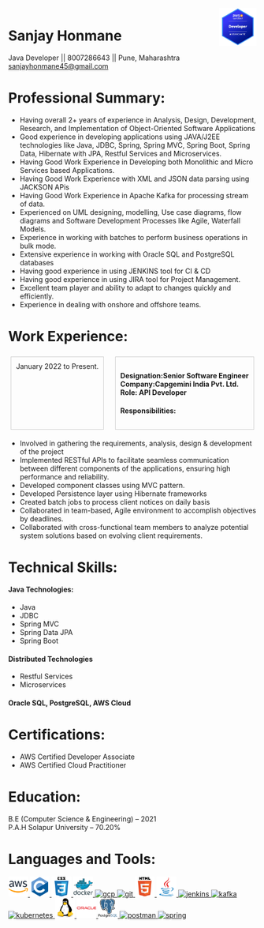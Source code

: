 <!--
### Hi there 👋


**sanjayhonmane45/sanjayhonmane45** is a ✨ _special_ ✨ repository because its `README.md` (this file) appears on your GitHub profile.

Here are some ideas to get you started:

- 🔭 I’m currently working on ...
- 🌱 I’m currently learning ...
- 👯 I’m looking to collaborate on ...
- 🤔 I’m looking for help with ...
- 💬 Ask me about ...
- 📫 How to reach me: ...
- 😄 Pronouns: ...
- ⚡ Fun fact: ...
-->
<img align="right" src="P01-31_09-08-51.jpg" alt="aws" width="15%">
<h1 align="left">Sanjay Honmane</h1>
Java Developer || 8007286643 || Pune, Maharashtra <br>
<a href = "mailto: sanjayhonmane45@gmail.com">sanjayhonmane45@gmail.com</a><br>

<h1 align="left">Professional Summary:</h1>

<ul>
	<li>Having overall 2+ years of experience in Analysis, Design, Development, Research, and Implementation of Object-Oriented Software Applications</li>
	<li>Good experience in developing applications using JAVA/J2EE technologies like Java, JDBC, Spring, Spring MVC, Spring Boot, Spring Data, Hibernate with JPA, Restful Services and Microservices.</li>
	<li>Having Good Work Experience in Developing both Monolithic and Micro Services based Applications.</li>
	<li>Having Good Work Experience with XML and JSON data parsing using JACKSON APis</li>
	<li>Having Good Work Experience in Apache Kafka for processing stream of data.</li>
	<li>Experienced on UML designing, modelling, Use case diagrams, flow diagrams and Software Development Processes like Agile, Waterfall Models.</li>
	<li>Experience in working with batches to perform business operations in bulk mode.</li>
	<li>Extensive experience in working with Oracle SQL and PostgreSQL databases</li>
	<li>Having good experience in using JENKINS tool for CI & CD</li>
	<li>Having good experience in using JIRA tool for Project Management.</li>
	<li>Excellent team player and ability to adapt to changes quickly and efficiently.</li>
	<li>Experience in dealing with onshore and offshore teams.</li>
</ul>

<h1 align="left">Work Experience:</h1>

<div style="display: flex; justify-content: space-between;">
<div align="right" style="border: 1px solid #ccc; padding: 10px; margin: 5px;">January 2022 to Present.</div>
  <div style="border: 1px solid #ccc; padding: 10px; margin: 5px;">
	<h4>Designation:Senior Software Engineer <br>
	    Company:Capgemini India Pvt. Ltd.<br>
		Role: API Developer</h4>
	<h4>Responsibilities:</h4>
  </div>
</div>
<ul>
	<li>Involved in gathering the requirements, analysis, design & development of the project</li>
	<li>Implemented RESTful APIs to facilitate seamless communication between different components of the applications, ensuring high performance and reliability.</li>
	<li>Developed component classes using MVC pattern.</li>
	<li>Developed Persistence layer using Hibernate frameworks</li>
	<li>Created batch jobs to process client notices on daily basis</li>
	<li>Collaborated in team-based, Agile environment to accomplish objectives by deadlines.</li>
	<li>Collaborated with cross-functional team members to analyze potential system solutions based on evolving client requirements.</li>
</ul>

<h1 align="left">Technical Skills:</h1>

<h4>Java Technologies:</h4>
<ul>
	<li>Java</li>
	<li>JDBC</li>
	<li>Spring MVC</li>
	<li>Spring Data JPA</li>
	<li>Spring Boot</li>
</ul>
<h4>Distributed Technologies</h4>
<ul>
	<li>Restful Services</li>
	<li>Microservices</li>
</ul>
<h4>Oracle SQL, PostgreSQL, AWS Cloud</h4>

<h1 align="left">Certifications:</h1>
<ul>
	<li>AWS Certified Developer Associate</li>
	<li>AWS Certified Cloud Practitioner</li>
</ul>

<h1 align="left">Education:</h1>

<p>B.E (Computer Science & Engineering) – 2021 <br>
P.A.H Solapur University – 70.20%</p>


<!-- <h3 align="left">Connect with me:</h3>
<p align="left">
<a href="https://linkedin.com/in/www.linkedin.com/in/sanjay-honmane-207479185" target="blank"><img align="center" src="https://raw.githubusercontent.com/rahuldkjain/github-profile-readme-generator/master/src/images/icons/Social/linked-in-alt.svg" alt="www.linkedin.com/in/sanjay-honmane-207479185" height="30" width="40" /></a>
</p> -->

<h1 align="left">Languages and Tools:</h1>
<p align="left"> <a href="https://aws.amazon.com" target="_blank" rel="noreferrer"> <img src="https://raw.githubusercontent.com/devicons/devicon/master/icons/amazonwebservices/amazonwebservices-original-wordmark.svg" alt="aws" width="40" height="40"/> </a> <a href="https://www.cprogramming.com/" target="_blank" rel="noreferrer"> <img src="https://raw.githubusercontent.com/devicons/devicon/master/icons/c/c-original.svg" alt="c" width="40" height="40"/> </a> <a href="https://www.w3schools.com/css/" target="_blank" rel="noreferrer"> <img src="https://raw.githubusercontent.com/devicons/devicon/master/icons/css3/css3-original-wordmark.svg" alt="css3" width="40" height="40"/> </a> <a href="https://www.docker.com/" target="_blank" rel="noreferrer"> <img src="https://raw.githubusercontent.com/devicons/devicon/master/icons/docker/docker-original-wordmark.svg" alt="docker" width="40" height="40"/> </a> <a href="https://cloud.google.com" target="_blank" rel="noreferrer"> <img src="https://www.vectorlogo.zone/logos/google_cloud/google_cloud-icon.svg" alt="gcp" width="40" height="40"/> </a> <a href="https://git-scm.com/" target="_blank" rel="noreferrer"> <img src="https://www.vectorlogo.zone/logos/git-scm/git-scm-icon.svg" alt="git" width="40" height="40"/> </a> <a href="https://www.w3.org/html/" target="_blank" rel="noreferrer"> <img src="https://raw.githubusercontent.com/devicons/devicon/master/icons/html5/html5-original-wordmark.svg" alt="html5" width="40" height="40"/> </a> <a href="https://www.java.com" target="_blank" rel="noreferrer"> <img src="https://raw.githubusercontent.com/devicons/devicon/master/icons/java/java-original.svg" alt="java" width="40" height="40"/> </a> <a href="https://www.jenkins.io" target="_blank" rel="noreferrer"> <img src="https://www.vectorlogo.zone/logos/jenkins/jenkins-icon.svg" alt="jenkins" width="40" height="40"/> </a> <a href="https://kafka.apache.org/" target="_blank" rel="noreferrer"> <img src="https://www.vectorlogo.zone/logos/apache_kafka/apache_kafka-icon.svg" alt="kafka" width="40" height="40"/> </a> <a href="https://kubernetes.io" target="_blank" rel="noreferrer"> <img src="https://www.vectorlogo.zone/logos/kubernetes/kubernetes-icon.svg" alt="kubernetes" width="40" height="40"/> </a> <a href="https://www.linux.org/" target="_blank" rel="noreferrer"> <img src="https://raw.githubusercontent.com/devicons/devicon/master/icons/linux/linux-original.svg" alt="linux" width="40" height="40"/> </a> <a href="https://www.oracle.com/" target="_blank" rel="noreferrer"> <img src="https://raw.githubusercontent.com/devicons/devicon/master/icons/oracle/oracle-original.svg" alt="oracle" width="40" height="40"/> </a> <a href="https://www.postgresql.org" target="_blank" rel="noreferrer"> <img src="https://raw.githubusercontent.com/devicons/devicon/master/icons/postgresql/postgresql-original-wordmark.svg" alt="postgresql" width="40" height="40"/> </a> <a href="https://postman.com" target="_blank" rel="noreferrer"> <img src="https://www.vectorlogo.zone/logos/getpostman/getpostman-icon.svg" alt="postman" width="40" height="40"/> </a> <a href="https://spring.io/" target="_blank" rel="noreferrer"> <img src="https://www.vectorlogo.zone/logos/springio/springio-icon.svg" alt="spring" width="40" height="40"/> </a> </p>
